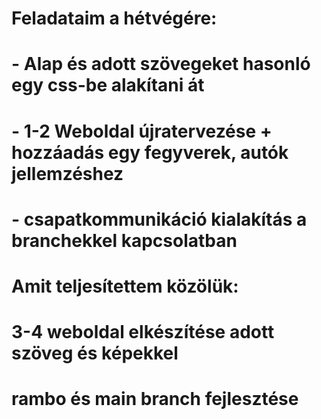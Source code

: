 # Feladataim a hétvégére:
# - Alap és adott szövegeket hasonló egy css-be alakítani át
# - 1-2 Weboldal újratervezése + hozzáadás egy fegyverek, autók jellemzéshez
# - csapatkommunikáció kialakítás a branchekkel kapcsolatban

# Amit teljesítettem közölük:
# 3-4 weboldal elkészítése adott szöveg és képekkel
# rambo és main branch fejlesztése